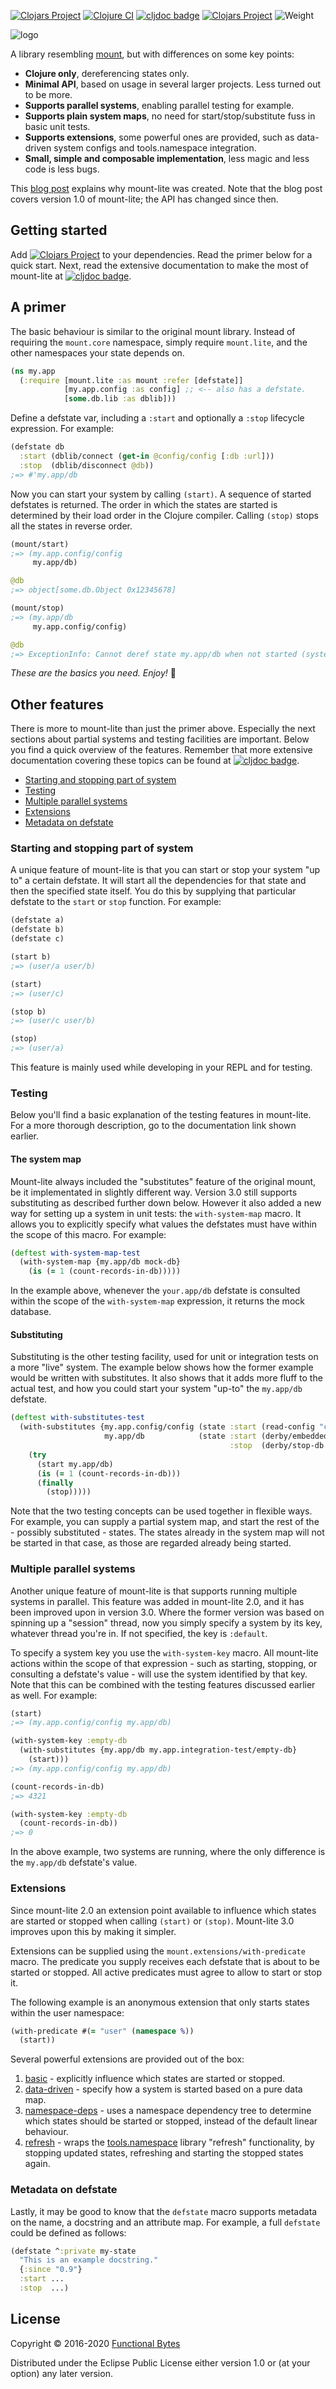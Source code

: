 [![Clojars Project](https://img.shields.io/clojars/v/functionalbytes/mount-lite.svg)](https://clojars.org/functionalbytes/mount-lite)
[![Clojure CI](https://github.com/aroemers/mount-lite/workflows/Clojure%20CI/badge.svg?branch=3.x)](https://github.com/aroemers/mount-lite/actions?query=workflow%3A%22Clojure+CI%22)
[![cljdoc badge](https://cljdoc.org/badge/functionalbytes/mount-lite)](https://cljdoc.org/d/functionalbytes/mount-lite/CURRENT)
[![Clojars Project](https://img.shields.io/clojars/dt/functionalbytes/mount-lite?color=blue)](https://clojars.org/functionalbytes/mount-lite)
![Weight](https://img.shields.io/badge/weight-lite-brightgreen)

![logo](doc/logo.png)

A library resembling [mount](https://github.com/tolitius/mount), but with differences on some key points:

* **Clojure only**, dereferencing states only.
* **Minimal API**, based on usage in several larger projects. Less turned out to be more.
* **Supports parallel systems**, enabling parallel testing for example.
* **Supports plain system maps**, no need for start/stop/substitute fuss in basic unit tests.
* **Supports extensions**, some powerful ones are provided, such as data-driven system configs and tools.namespace integration.
* **Small, simple and composable implementation**, less magic and less code is less bugs.

This [blog post](https://functionalbytes.nl/clojure/mount/mount-lite/2016/02/11/mount-lite.html) explains why mount-lite was created.
Note that the blog post covers version 1.0 of mount-lite; the API has changed since then.

## Getting started

Add [![Clojars Project](https://img.shields.io/clojars/v/functionalbytes/mount-lite.svg)](https://clojars.org/functionalbytes/mount-lite) to your dependencies.
Read the primer below for a quick start.
Next, read the extensive documentation to make the most of mount-lite at [![cljdoc badge](https://cljdoc.org/badge/functionalbytes/mount-lite)](https://cljdoc.org/d/functionalbytes/mount-lite/CURRENT).


## A primer

The basic behaviour is similar to the original mount library.
Instead of requiring the `mount.core` namespace, simply require `mount.lite`, and the other namespaces your state depends on.

```clj
(ns my.app
  (:require [mount.lite :as mount :refer [defstate]]
            [my.app.config :as config] ;; <-- also has a defstate.
            [some.db.lib :as dblib]))
```

Define a defstate var, including a `:start` and optionally a `:stop` lifecycle expression.
For example:

```clj
(defstate db
  :start (dblib/connect (get-in @config/config [:db :url]))
  :stop  (dblib/disconnect @db))
;=> #'my.app/db
```

Now you can start your system by calling `(start)`.
A sequence of started defstates is returned.
The order in which the states are started is determined by their load order in the Clojure compiler.
Calling `(stop)` stops all the states in reverse order.

```clj
(mount/start)
;=> (my.app.config/config
     my.app/db)

@db
;=> object[some.db.Object 0x12345678]

(mount/stop)
;=> (my.app/db
     my.app.config/config)

@db
;=> ExceptionInfo: Cannot deref state my.app/db when not started (system :default)
```

*These are the basics you need. Enjoy!* 🚀


## Other features

There is more to mount-lite than just the primer above.
Especially the next sections about partial systems and testing facilities are important.
Below you find a quick overview of the features.
Remember that more extensive documentation covering these topics can be found at [![cljdoc badge](https://cljdoc.org/badge/functionalbytes/mount-lite)](https://cljdoc.org/d/functionalbytes/mount-lite/CURRENT).

- [Starting and stopping part of system](#starting-and-stopping-part-of-system)
- [Testing](#testing)
- [Multiple parallel systems](#multiple-parallel-systems)
- [Extensions](#extensions)
- [Metadata on defstate](#metadata-on-defstate)

### Starting and stopping part of system

A unique feature of mount-lite is that you can start or stop your system "up to" a certain defstate.
It will start all the dependencies for that state and then the specified state itself.
You do this by supplying that particular defstate to the `start` or `stop` function.
For example:

```clj
(defstate a)
(defstate b)
(defstate c)

(start b)
;=> (user/a user/b)

(start)
;=> (user/c)

(stop b)
;=> (user/c user/b)

(stop)
;=> (user/a)
```

This feature is mainly used while developing in your REPL and for testing.


### Testing

Below you'll find a basic explanation of the testing features in mount-lite.
For a more thorough description, go to the documentation link shown earlier.

#### The system map

Mount-lite always included the "substitutes" feature of the original mount, be it implementated in slightly different way.
Version 3.0 still supports substituting as described further down below.
However it also added a new way for setting up a system in unit tests: the `with-system-map` macro.
It allows you to explicitly specify what values the defstates must have within the scope of this macro.
For example:

```clj
(deftest with-system-map-test
  (with-system-map {my.app/db mock-db}
    (is (= 1 (count-records-in-db)))))
```

In the example above, whenever the `your.app/db` defstate is consulted within the scope of the `with-system-map` expression, it returns the mock database.

#### Substituting

Substituting is the other testing facility, used for unit or integration tests on a more "live" system.
The example below shows how the former example would be written with substitutes.
It also shows that it adds more fluff to the actual test, and how you could start your system "up-to" the `my.app/db` defstate.

```clj
(deftest with-substitutes-test
  (with-substitutes {my.app.config/config (state :start (read-config "config.test.edn"))
                     my.app/db            (state :start (derby/embedded-db)
                                                 :stop  (derby/stop-db @my.app/db))}
    (try
      (start my.app/db)
      (is (= 1 (count-records-in-db)))
      (finally
        (stop)))))
```

Note that the two testing concepts can be used together in flexible ways.
For example, you can supply a partial system map, and start the rest of the - possibly substituted - states.
The states already in the system map will not be started in that case, as those are regarded already being started.

### Multiple parallel systems

Another unique feature of mount-lite is that supports running multiple systems in parallel.
This feature was added in mount-lite 2.0, and it has been improved upon in version 3.0.
Where the former version was based on spinning up a "session" thread, now you simply specify a system by its key, whatever thread you're in.
If not specified, the key is `:default`.

To specify a system key you use the `with-system-key` macro.
All mount-lite actions within the scope of that expression - such as starting, stopping, or consulting a defstate's value - will use the system identified by that key.
Note that this can be combined with the testing features discussed earlier as well.
For example:

```clj
(start)
;=> (my.app.config/config my.app/db)

(with-system-key :empty-db
  (with-substitutes {my.app/db my.app.integration-test/empty-db}
    (start)))
;=> (my.app.config/config my.app/db)

(count-records-in-db)
;=> 4321

(with-system-key :empty-db
  (count-records-in-db))
;=> 0
```

In the above example, two systems are running, where the only difference is the `my.app/db` defstate's value.

### Extensions

Since mount-lite 2.0 an extension point available to influence which states are started or stopped when calling `(start)` or `(stop)`.
Mount-lite 3.0 improves upon this by making it simpler.

Extensions can be supplied using the `mount.extensions/with-predicate` macro.
The predicate you supply receives each defstate that is about to be started or stopped.
All active predicates must agree to allow to start or stop it.

The following example is an anonymous extension that only starts states within the user namespace:

```clj
(with-predicate #(= "user" (namespace %))
  (start))
```

Several powerful extensions are provided out of the box:

1. [basic](https://cljdoc.org/d/functionalbytes/mount-lite/CURRENT/api/mount.extensions.basic) - explicitly influence which states are started or stopped.
2. [data-driven](https://cljdoc.org/d/functionalbytes/mount-lite/CURRENT/api/mount.extensions.data-driven) - specify how a system is started based on a pure data map.
3. [namespace-deps](https://cljdoc.org/d/functionalbytes/mount-lite/CURRENT/api/mount.extensions.namespace-deps) - uses a namespace dependency tree to determine which states should be started or stopped, instead of the default linear behaviour.
4. [refresh](https://cljdoc.org/d/functionalbytes/mount-lite/CURRENT/api/mount.extensions.refresh) - wraps the [tools.namespace](https://github.com/clojure/tools.namespace) library "refresh" functionality, by stopping updated states, refreshing and starting the stopped states again.


### Metadata on defstate

Lastly, it may be good to know that the `defstate` macro supports metadata on the name, a docstring and an attribute map.
For example, a full `defstate` could be defined as follows:

```clj
(defstate ^:private my-state
  "This is an example docstring."
  {:since "0.9"}
  :start ...
  :stop  ...)
```

## License

Copyright © 2016-2020 [Functional Bytes](https://functionalbytes.nl)

Distributed under the Eclipse Public License either version 1.0 or (at your option) any later version.
